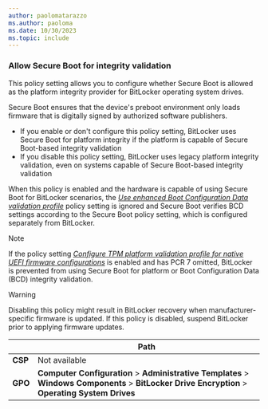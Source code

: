 ```yaml
---
author: paolomatarazzo
ms.author: paoloma
ms.date: 10/30/2023
ms.topic: include
---
```


### Allow Secure Boot for integrity validation

This policy setting allows you to configure whether Secure Boot is allowed as the platform integrity provider for BitLocker operating system drives.

Secure Boot ensures that the device's preboot environment only loads firmware that is digitally signed by authorized software publishers.

- If you enable or don't configure this policy setting, BitLocker uses Secure Boot for platform integrity if the platform is capable of Secure Boot-based integrity validation
- If you disable this policy setting, BitLocker uses legacy platform integrity validation, even on systems capable of Secure Boot-based integrity validation

When this policy is enabled and the hardware is capable of using Secure Boot for BitLocker scenarios, the *[Use enhanced Boot Configuration Data validation profile](../configure.md?tabs=os#use-enhanced-boot-configuration-data-validation-profile)* policy setting is ignored and Secure Boot verifies BCD settings according to the Secure Boot policy setting, which is configured separately from BitLocker.

> [!NOTE]
> If the policy setting *[Configure TPM platform validation profile for native UEFI firmware configurations](../configure.md?tabs=os#configure-tpm-platform-validation-profile-for-native-uefi-firmware-configurations)* is enabled and has PCR 7 omitted, BitLocker is prevented from using Secure Boot for platform or Boot Configuration Data (BCD) integrity validation.

> [!WARNING]
> Disabling this policy might result in BitLocker recovery when manufacturer-specific firmware is updated. If this policy is disabled, suspend BitLocker prior to applying firmware updates.

|  | Path |
|--|--|
| **CSP** | Not available |
| **GPO** | **Computer Configuration** > **Administrative Templates** > **Windows Components** > **BitLocker Drive Encryption** > **Operating System Drives** |
